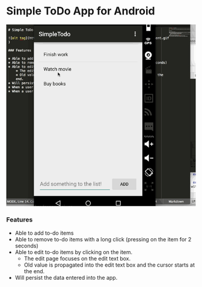 # Simple ToDo App for Android

![alt tag](https://github.com/lita/SimpleToDoApp/blob/master/CodePath_Assignment.gif)

### Features

* Able to add to-do items
* Able to remove to-do items with a long click (pressing on the item for 2 seconds)
* Able to edit to-do items by clicking on the item.
    * The edit page focuses on the edit text box.
    * Old value is propagated into the edit text box and the cursor starts at the end.
* Will persist the data entered into the app.

